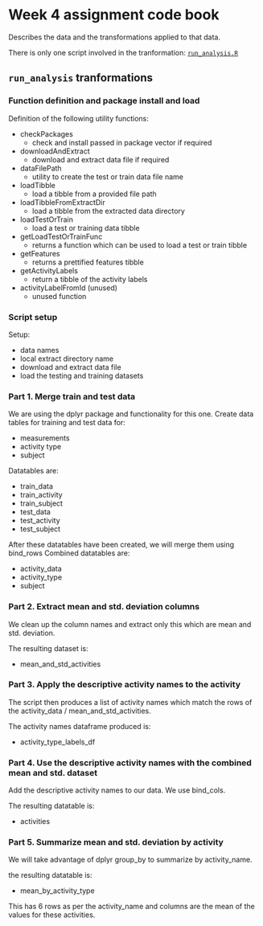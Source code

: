 # Week 4 assignment code book

Describes the data and the transformations applied to that data.

There is only one script involved in the tranformation: [`run_analysis.R`](run_analysis.R)

## `run_analysis` tranformations

### Function definition and package install and load
Definition of the following utility functions:
- checkPackages
  - check and install passed in package vector if required
- downloadAndExtract
  - download and extract data file if required
- dataFilePath
  - utility to create the test or train data file name
- loadTibble
  - load a tibble from a provided file path
- loadTibbleFromExtractDir
  - load a tibble from the extracted data directory
- loadTestOrTrain
  - load a test or training data tibble
- getLoadTestOrTrainFunc
  - returns a function which can be used to load a test or train tibble
- getFeatures
  - returns a prettified features tibble
- getActivityLabels
  - return a tibble of the activity labels
- activityLabelFromId (unused)
  - unused function

### Script setup
Setup:
- data names
- local extract directory name
- download and extract data file
- load the testing and training datasets

### Part 1. Merge train and test data
We are using the dplyr package and functionality for this one.
Create data tables for training and test data for:
- measurements
- activity type
- subject

Datatables are:
- train_data
- train_activity
- train_subject
- test_data
- test_activity
- test_subject

After these datatables have been created, we will merge them using bind_rows
Combined datatables are:
- activity_data
- activity_type
- subject

### Part 2. Extract mean and std. deviation columns
We clean up the column names and extract only this which are mean and std. deviation.

The resulting dataset is:
- mean_and_std_activities

### Part 3. Apply the descriptive activity names to the activity
The script then produces a list of activity names which match the rows of the activity_data / mean_and_std_activities.

The activity names dataframe produced is:
- activity_type_labels_df

### Part 4. Use the descriptive activity names with the combined mean and std. dataset
Add the descriptive activity names to our data.
We use bind_cols.

The resulting datatable is:
- activities

### Part 5. Summarize mean and std. deviation by activity
We will take advantage of dplyr group_by to summarize by activity_name.

the resulting datatable is:
- mean_by_activity_type

This has 6 rows as per the activity_name and columns are the mean of the values for these activities.



